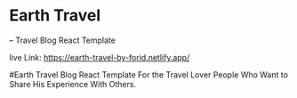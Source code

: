 <h2><h1>Earth Travel</h1> – Travel Blog React Template</h2>

live Link: https://earth-travel-by-forid.netlify.app/

#Earth Travel Blog React Template For the Travel Lover People Who Want to Share His Experience With Others.